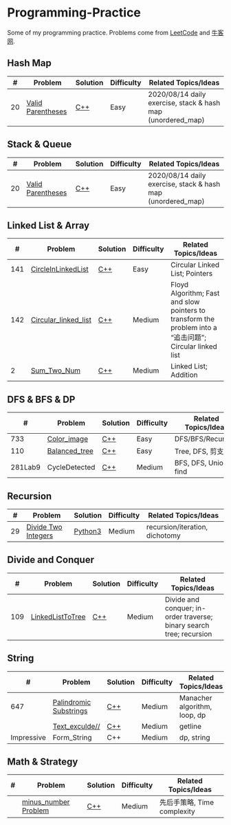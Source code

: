 # Programming-Practice

Some of my programming practice. Problems come from [LeetCode](https://leetcode-cn.com/problemset/all/) and [牛客网](https://www.nowcoder.com/).

## Hash Map

| #    | Problem                                                      | Solution                                                     | Difficulty | Related Topics/Ideas                                        |
| ---- | ------------------------------------------------------------ | ------------------------------------------------------------ | ---------- | ----------------------------------------------------------- |
| 20   | [Valid Parentheses](https://leetcode.com/problems/valid-parentheses/description/) | [C++](https://github.com/HoningJade/Programming-Practice/blob/master/Leecode/Easy/Bracket_stack.md) | Easy       | 2020/08/14 daily exercise, stack & hash map (unordered_map) |



## Stack & Queue

| #    | Problem                                                      | Solution                                                     | Difficulty | Related Topics/Ideas                                        |
| ---- | ------------------------------------------------------------ | ------------------------------------------------------------ | ---------- | ----------------------------------------------------------- |
| 20   | [Valid Parentheses](https://leetcode.com/problems/valid-parentheses/description/) | [C++](https://github.com/HoningJade/Programming-Practice/blob/master/Leecode/Easy/Bracket_stack.md) | Easy       | 2020/08/14 daily exercise, stack & hash map (unordered_map) |



## Linked List & Array

| #    | Problem                                                      | Solution                                                     | Difficulty | Related Topics/Ideas                                         |
| ---- | ------------------------------------------------------------ | ------------------------------------------------------------ | ---------- | ------------------------------------------------------------ |
| 141  | [CircleInLinkedList](https://leetcode-cn.com/problems/linked-list-cycle/) | [C++](https://github.com/HoningJade/Programming-Practice/blob/master/Leecode/Easy/circularLinkedList.md) | Easy       | Circular Linked List; Pointers                               |
| 142  | [Circular_linked_list](https://leetcode-cn.com/problems/linked-list-cycle-ii/) | [C++](https://github.com/HoningJade/Programming-Practice/blob/master/Leecode/Medium/Circular_linked_list.md) | Medium     | Floyd Algorithm; Fast and slow pointers to transform the problem into a “追击问题”; Circular linked list |
| 2    | [Sum_Two_Num](https://leetcode-cn.com/problems/add-two-numbers/) | [C++](https://github.com/HoningJade/Programming-Practice/blob/master/Leecode/Medium/2_AddTwoNumbers.md) | Medium     | Linked List; Addition                                        |



## DFS & BFS & DP

| #       | Problem                                                      | Solution                                                     | Difficulty | Related Topics/Ideas |
| ------- | ------------------------------------------------------------ | ------------------------------------------------------------ | ---------- | -------------------- |
| 733     | [Color_image](https://leetcode-cn.com/problems/flood-fill/)  | [C++](https://github.com/HoningJade/Programming-Practice/blob/master/Leecode/Easy/733_colorImage.md) | Easy       | DFS/BFS/Recursion    |
| 110     | [Balanced_tree](https://leetcode-cn.com/problems/balanced-binary-tree/) | [C++](https://github.com/HoningJade/Programming-Practice/blob/master/Leecode/Easy/110_Balanced_tree.md) | Easy       | Tree, DFS, 剪支      |
| 281Lab9 | CycleDetected                                                | [C++](https://github.com/HoningJade/Programming-Practice/blob/master/others/cycleDeteced.pdf) | Medium     | BFS, DFS, Union find |





## Recursion

| #    | Problem                                                      | Solution                                                     | Difficulty | Related Topics/Ideas |
| ---- | ------------------------------------------------------------ | ------------------------------------------------------------ | ---------- | -------------------- |
| 29   | [Divide Two Integers](https://leetcode-cn.com/problems/divide-two-integers/) | [Python3](https://github.com/HoningJade/Programming-Practice/blob/master/Leecode/Medium/29_Divide%20Two%20Integers.md) | Medium     | recursion/iteration, dichotomy |





## Divide and Conquer

| #    | Problem                                                      | Solution                                                     | Difficulty | Related Topics/Ideas                                         |
| ---- | ------------------------------------------------------------ | ------------------------------------------------------------ | ---------- | ------------------------------------------------------------ |
| 109  | [LinkedListToTree](https://leetcode-cn.com/problems/convert-sorted-list-to-binary-search-tree/) | [C++](https://github.com/HoningJade/Programming-Practice/blob/master/Leecode/Medium/109_linkedListToTree.md) | Medium     | Divide and conquer; in-order traverse; binary search tree; recursion |



## String

| #          | Problem                                                      | Solution                                                     | Difficulty | Related Topics/Ideas              |
| ---------- | ------------------------------------------------------------ | ------------------------------------------------------------ | ---------- | --------------------------------- |
| 647        | [Palindromic Substrings](https://leetcode-cn.com/problems/palindromic-substrings/) | [C++](https://github.com/HoningJade/Programming-Practice/blob/master/Leecode/Medium/647_huiwenSubstr.md) | Medium     | Manacher algorithm, loop, dp      |
|            | [Text_exculde//](https://www.nowcoder.com/)                  | [C++]([https://github.com/HoningJade/Programming-Practice/blob/master/%E7%89%9B%E5%AE%A2%E7%BD%91/textExclude_Zijie.cpp](https://github.com/HoningJade/Programming-Practice/blob/master/牛客网/textExclude_Zijie.cpp)) | Medium     | getline |
| Impressive | Form_String                                                  | C++ | Medium     | dp, string                        |



## Math & Strategy

| #    | Problem                                           | Solution                                                     | Difficulty | Related Topics/Ideas                                  |
| ---- | ------------------------------------------------- | ------------------------------------------------------------ | ---------- | ----------------------------------------------------- |
|      | [minus_number Problem](https://www.nowcoder.com/) | [C++]([https://github.com/HoningJade/Programming-Practice/blob/master/%E7%89%9B%E5%AE%A2%E7%BD%91/numMinus_ZiJie.cpp](https://github.com/HoningJade/Programming-Practice/blob/master/牛客网/numMinus_ZiJie.cpp)) | Medium     | 先后手策略, Time complexity |
